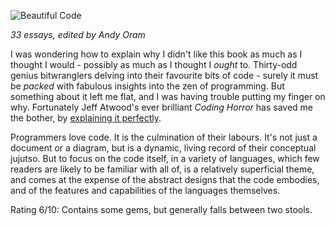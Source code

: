<!--
.. title: Beautiful Code : Leading Programmers Explain How They Think
.. slug: beautiful-code-leading-programmers-explain-how-they-think
.. date: 2008-02-23 01:29:04-06:00
.. tags: books,software
.. link: 
.. description: 
.. type: text
-->


![Beautiful
Code](/files/2008/02/beautiful-code.jpg)

*33 essays, edited by Andy Oram*

I was wondering how to explain why I didn't like this book as much as I
thought I would - possibly as much as I thought I *ought* to. Thirty-odd
genius bitwranglers delving into their favourite bits of code - surely
it must be *packed* with fabulous insights into the zen of programming.
But something about it left me flat, and I was having trouble putting my
finger on why. Fortunately Jeff Atwood's ever brilliant *Coding Horror*
has saved me the bother, by [explaining it
perfectly](http://www.codinghorror.com/blog/archives/001062.html).

Programmers love code. It is the culmination of their labours. It's not
just a document or a diagram, but is a dynamic, living record of their
conceptual jujutso. But to focus on the code itself, in a variety of
languages, which few readers are likely to be familiar with all of, is a
relatively superficial theme, and comes at the expense of the abstract
designs that the code embodies, and of the features and capabilities of
the languages themselves.

Rating 6/10: Contains some gems, but generally falls between two stools.